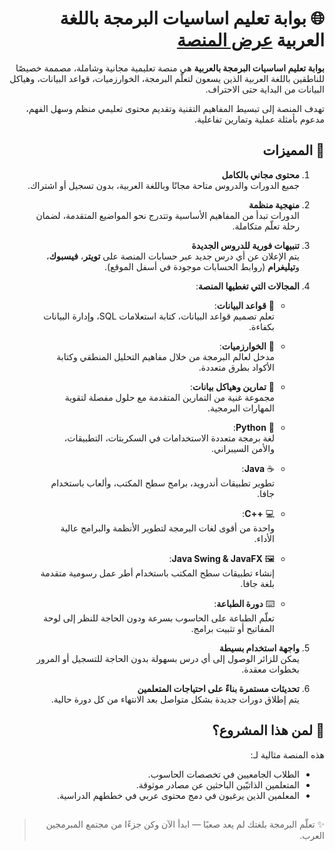 <div dir="rtl" align="right">

# 🌐 بوابة تعليم اساسيات البرمجة باللغة العربية [عرض المنصة](https://majeedev.github.io/Educational-platform/)

**بوابة تعليم اساسيات البرمجة بالعربية** هي منصة تعليمية مجانية وشاملة، مصممة خصيصًا للناطقين باللغة العربية الذين يسعون لتعلّم البرمجة، الخوارزميات، قواعد البيانات، وهياكل البيانات من البداية حتى الاحتراف.

تهدف المنصة إلى تبسيط المفاهيم التقنية وتقديم محتوى تعليمي منظم وسهل الفهم، مدعوم بأمثلة عملية وتمارين تفاعلية.

## 🎯 المميزات

1. **محتوى مجاني بالكامل**  
   جميع الدورات والدروس متاحة مجانًا وباللغة العربية، بدون تسجيل أو اشتراك.

2. **منهجية منظمة**  
   الدورات تبدأ من المفاهيم الأساسية وتتدرج نحو المواضيع المتقدمة، لضمان رحلة تعلّم متكاملة.

3. **تنبيهات فورية للدروس الجديدة**  
   يتم الإعلان عن أي درس جديد عبر حسابات المنصة على **تويتر**، **فيسبوك**، و**تيليغرام** (روابط الحسابات موجودة في أسفل الموقع).

4. **المجالات التي تغطيها المنصة**:

   - 📘 **قواعد البيانات**:  
     تعلم تصميم قواعد البيانات، كتابة استعلامات SQL، وإدارة البيانات بكفاءة.

   - 📘 **الخوارزميات**:  
     مدخل لعالم البرمجة من خلال مفاهيم التحليل المنطقي وكتابة الأكواد بطرق متعددة.

   - 📘 **تمارين وهياكل بيانات**:  
     مجموعة غنية من التمارين المتقدمة مع حلول مفصلة لتقوية المهارات البرمجية.

   - 🐍 **Python**:  
     لغة برمجة متعددة الاستخدامات في السكربتات، التطبيقات، والأمن السيبراني.

   - ☕ **Java**:  
     تطوير تطبيقات أندرويد، برامج سطح المكتب، وألعاب باستخدام جافا.

   - 💻 **++C**:  
     واحدة من أقوى لغات البرمجة لتطوير الأنظمة والبرامج عالية الأداء.

   - 🖼️ **Java Swing & JavaFX**:  
     إنشاء تطبيقات سطح المكتب باستخدام أطر عمل رسومية متقدمة بلغة جافا.

   - ⌨️ **دورة الطباعة**:  
     تعلّم الطباعة على الحاسوب بسرعة ودون الحاجة للنظر إلى لوحة المفاتيح أو تثبيت برامج.

5. **واجهة استخدام بسيطة**  
   يمكن للزائر الوصول إلى أي درس بسهولة بدون الحاجة للتسجيل أو المرور بخطوات معقدة.

6. **تحديثات مستمرة بناءً على احتياجات المتعلمين**  
   يتم إطلاق دورات جديدة بشكل متواصل بعد الانتهاء من كل دورة حالية.

## 🚀 لمن هذا المشروع؟

هذه المنصة مثالية لـ:
- الطلاب الجامعيين في تخصصات الحاسوب.
- المتعلمين الذاتيّين الباحثين عن مصادر موثوقة.
- المعلمين الذين يرغبون في دمج محتوى عربي في خططهم الدراسية.

## 



> ✨ تعلّم البرمجة بلغتك لم يعد صعبًا — ابدأ الآن وكن جزءًا من مجتمع المبرمجين العرب.

</div>
